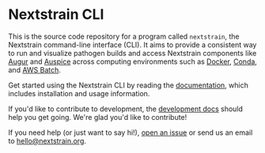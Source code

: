 # Nextstrain CLI

This is the source code repository for a program called `nextstrain`, the
Nextstrain command-line interface (CLI).  It aims to provide a consistent way
to run and visualize pathogen builds and access Nextstrain components like
[Augur][] and [Auspice][] across computing environments such as [Docker][],
[Conda][], and [AWS Batch][].

Get started using the Nextstrain CLI by reading the [documentation][], which
includes installation and usage information.

If you'd like to contribute to development, the [development docs][] should
help you get going.  We're glad you'd like to contribute!

If you need help (or just want to say hi!), [open an issue][] or send us an
email to <hello@nextstrain.org>.


[Augur]: https://docs.nextstrain.org/projects/augur/
[Auspice]: https://nextstrain.github.io/auspice/
[AWS Batch]: https://aws.amazon.com/batch/
[Docker]: https://docker.com
[Conda]: https://docs.conda.io/en/latest/miniconda.html
[documentation]: https://docs.nextstrain.org/projects/cli/
[development docs]: https://docs.nextstrain.org/projects/cli/page/development/
[open an issue]: https://github.com/nextstrain/cli/issues/new
